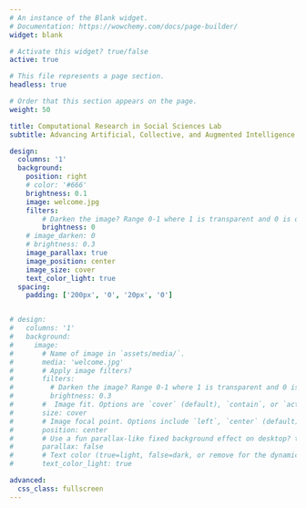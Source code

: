 ```yaml
---
# An instance of the Blank widget.
# Documentation: https://wowchemy.com/docs/page-builder/
widget: blank

# Activate this widget? true/false
active: true

# This file represents a page section.
headless: true

# Order that this section appears on the page.
weight: 50

title: Computational Research in Social Sciences Lab
subtitle: Advancing Artificial, Collective, and Augmented Intelligence

design:
  columns: '1'
  background:
    position: right
    # color: '#666'
    brightness: 0.1
    image: welcome.jpg
    filters:
        # Darken the image? Range 0-1 where 1 is transparent and 0 is opaque.
        brightness: 0
    # image_darken: 0
    # brightness: 0.3
    image_parallax: true
    image_position: center
    image_size: cover
    text_color_light: true
  spacing:
    padding: ['200px', '0', '20px', '0']


# design:
#   columns: '1'
#   background:
#     image:
#       # Name of image in `assets/media/`.
#       media: 'welcome.jpg'
#       # Apply image filters?
#       filters:
#         # Darken the image? Range 0-1 where 1 is transparent and 0 is opaque.
#         brightness: 0.3
#       #  Image fit. Options are `cover` (default), `contain`, or `actual` size.
#       size: cover
#       # Image focal point. Options include `left`, `center` (default), or `right`.
#       position: center
#       # Use a fun parallax-like fixed background effect on desktop? true/false
#       parallax: false
#       # Text color (true=light, false=dark, or remove for the dynamic theme color).
#       text_color_light: true

advanced:
  css_class: fullscreen
---
```

